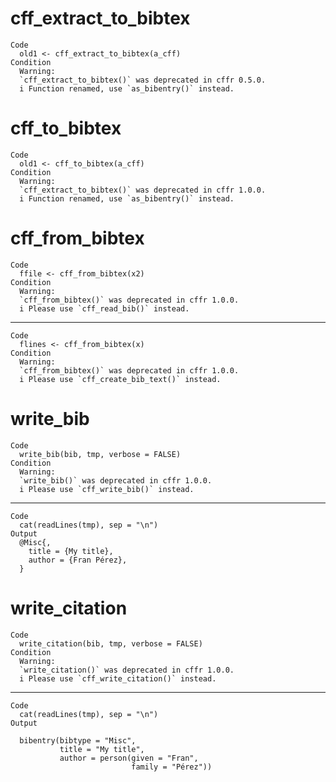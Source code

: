 # cff_extract_to_bibtex

    Code
      old1 <- cff_extract_to_bibtex(a_cff)
    Condition
      Warning:
      `cff_extract_to_bibtex()` was deprecated in cffr 0.5.0.
      i Function renamed, use `as_bibentry()` instead.

# cff_to_bibtex

    Code
      old1 <- cff_to_bibtex(a_cff)
    Condition
      Warning:
      `cff_extract_to_bibtex()` was deprecated in cffr 1.0.0.
      i Function renamed, use `as_bibentry()` instead.

# cff_from_bibtex

    Code
      ffile <- cff_from_bibtex(x2)
    Condition
      Warning:
      `cff_from_bibtex()` was deprecated in cffr 1.0.0.
      i Please use `cff_read_bib()` instead.

---

    Code
      flines <- cff_from_bibtex(x)
    Condition
      Warning:
      `cff_from_bibtex()` was deprecated in cffr 1.0.0.
      i Please use `cff_create_bib_text()` instead.

# write_bib

    Code
      write_bib(bib, tmp, verbose = FALSE)
    Condition
      Warning:
      `write_bib()` was deprecated in cffr 1.0.0.
      i Please use `cff_write_bib()` instead.

---

    Code
      cat(readLines(tmp), sep = "\n")
    Output
      @Misc{,
        title = {My title},
        author = {Fran Pérez},
      }

# write_citation

    Code
      write_citation(bib, tmp, verbose = FALSE)
    Condition
      Warning:
      `write_citation()` was deprecated in cffr 1.0.0.
      i Please use `cff_write_citation()` instead.

---

    Code
      cat(readLines(tmp), sep = "\n")
    Output
      
      bibentry(bibtype = "Misc",
               title = "My title",
               author = person(given = "Fran",
                               family = "Pérez"))

